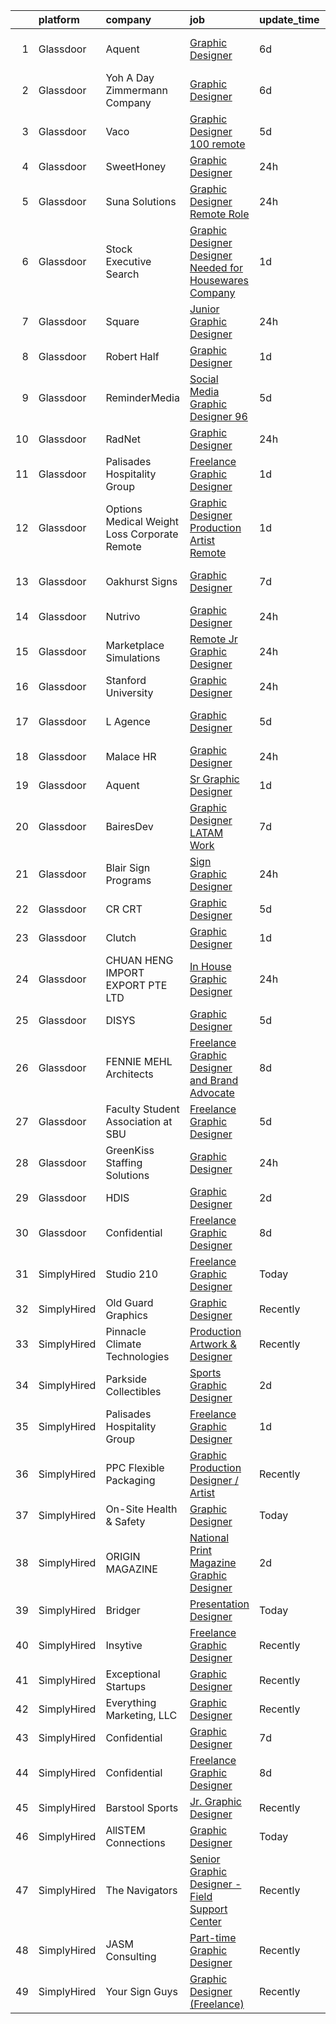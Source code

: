 

|    | platform    | company                                         | job                                                                                                                                                                                                                                                                                                                                                                                                                                                                                                                                                                                                                                                                                                                                                                                                                                                                                                                                                                                                                           | update_time   | location             |
|---:|:------------|:------------------------------------------------|:------------------------------------------------------------------------------------------------------------------------------------------------------------------------------------------------------------------------------------------------------------------------------------------------------------------------------------------------------------------------------------------------------------------------------------------------------------------------------------------------------------------------------------------------------------------------------------------------------------------------------------------------------------------------------------------------------------------------------------------------------------------------------------------------------------------------------------------------------------------------------------------------------------------------------------------------------------------------------------------------------------------------------|:--------------|:---------------------|
|  1 | Glassdoor   | Aquent                                          | [Graphic Designer](https://www.glassdoor.com/partner/jobListing.htm?pos=123&ao=1110586&s=58&guid=00000181473c0c1a9778646d18811eb9&src=GD_JOB_AD&t=SR&vt=w&cs=1_c8b056ee&cb=1654757526934&jobListingId=1007914397872&cpc=F4EED0218A761C36&jrtk=3-0-1g53jo31ui7kj801-1g53jo32bmfoh800-8c35cb364bc7e26d--6NYlbfkN0DMrcEu7yrtATojKJA7cEzGQ3FdRGWLh0CZQInL4ECGI9gD0Wolx9R2v-Aex0-GK05DMPocMmn6QmAIDKYke7AA3MLo1qvE8FZw5Y4rGYVmHm7g8rZTl77k5se0Wcl5dff7zZOr1RXBJqmWo8PY7XL10Rtkuy5q-wiCMa96btLO2SZOMjVvPZkw0excOErgkFwKajh2e6r1MA6rrhGo8wCZ9qiftq92Zik9otGLQZf11mIV8n7nPSi7ddJQz_bTZ7HQQcQioPjEknpAKjYKbBDARgTpC7dZipTdnatTe7DEx8zGYweWEYaMzMfsaAK1J9HbpSF8zJKE4M1Rvt9z5Bhznbn7otZKCwV2yOOY6sYtGsZNOoIuDgWYnvk1kEStj-noQGfV48d-wqBffGSkZ9RQIvtxfdjUS9Gf-84BGQOUQGfEXb3GFd_2NbE03WlMgXBgIlKyyXTRHA%3D%3D)                                                                                                                                                                                                                            | 6d            | Los Angeles, CA      |
|  2 | Glassdoor   | Yoh  A Day   Zimmermann Company                 | [Graphic Designer](https://www.glassdoor.com/partner/jobListing.htm?pos=117&ao=1110586&s=58&guid=00000181473c0c1a9778646d18811eb9&src=GD_JOB_AD&t=SR&vt=w&cs=1_d163499e&cb=1654757526933&jobListingId=1007913159410&cpc=70D6958B2CFB98E6&jrtk=3-0-1g53jo31ui7kj801-1g53jo32bmfoh800-77cea009c51e8e4a--6NYlbfkN0Ae6Qmv8rNb3d5rEsMPL_plhvilYeiJERi7JqghURwQ9XIhdLOjSjG7yeOFWS_i4Y8si4CFO0oA2EzW1gwkvweLQQaJ73HbLSbSQ_kAhHTKKmT4P_BwaXeUExMbT5QaSg7fXdp-ghbGAy84_TQWJ0Y-fp3hn0FAfCy_2IvdjrZb67XuWSFaIMEWQk2NbNXQc9ICsxz-A6rH0rq4Zvpzs8yKi4YAmNP2-zuKovBpljACdcKG6VK561HNEM2H007fss38qjQES4k9IkpBPD4EjWgQRooiGVhSaBouTfob5qvIqSFeHw4aMVrIKw1l4xCQSyCi-4SjXX5fCXAR41pQWqF1ovhaHggIBuzBiVOpBPrkyHNS7TvHLK_KlpY27ZT3aJmyOHrAbPlvW_ZBjOZMMvoUBMtVXj0bnCcmui7pmnYkzLd1eMbe7gqV7yzlvJvkCaApbAoyXzBFRlewY3A_5ObRe2eey7GeIUqvEFNi8EIgEZhdqBWNJ-0q)                                                                                                                                                                                        | 6d            | Lake Forest, CA      |
|  3 | Glassdoor   | Vaco                                            | [Graphic Designer   100  remote](https://www.glassdoor.com/partner/jobListing.htm?pos=122&ao=1110586&s=58&guid=00000181473c0c1a9778646d18811eb9&src=GD_JOB_AD&t=SR&vt=w&ea=1&cs=1_50f3d2aa&cb=1654757526934&jobListingId=1007916376483&cpc=8795CF9063CD573D&jrtk=3-0-1g53jo31ui7kj801-1g53jo32bmfoh800-08f28e733b05aaab--6NYlbfkN0D_sybMACCpf9B-677oK5j6rPldVB6BlrVvFjO_o-GJZbzuF-qh4PxErFUqfUsv_6vhl0jY5Q-yQPH-iHKHcp_XDbJBS22ZwItoKejFa_j4izDEiupumHMXEFJCGUZZEOt2d_BvevA5K6Uc0H9mlJj2RyN6QL_iHcfzLqKw589fVrR8pTihbEaeP70vSMdkvnV7QQOkIcbE5BeE9hVAns-RMNMmFYCcOjRYggRYB2Z3KniPJG_wgXLng15VlkTnh1OEoFB5YDPjsYalx1jq3V_RTTW_wikgagXtmsaSZgYu64ULP6pB5wqMd7-fPG_3N9sEStIdgNuEYiYPmjSGF2DI9_yraAeEsAVVMePdxzIbJny7CAKv8KdlHBJUqkfy2CUF5zt0y8KBB37lI8iEu8WWsG0agBDLXhLTIW56FOpvHNOKgee-3DNZjXwXce2P-dBJH8yz4-eTh0EchbasZYP7IkpT0pE8ZK2MvepzyjOiGb0RnOHs10UT2gKkxZVCXl95cwbtkVDOj2kyyYbLO02TUNZaQxnmZm4woNDzDI2Gcg%3D%3D)                                                                                                         | 5d            | Atlanta, GA          |
|  4 | Glassdoor   | SweetHoney                                      | [Graphic Designer](https://www.glassdoor.com/partner/jobListing.htm?pos=108&ao=1110586&s=58&guid=00000181473c0c1a9778646d18811eb9&src=GD_JOB_AD&t=SR&vt=w&ea=1&cs=1_518cd57f&cb=1654757526932&jobListingId=1007926304848&cpc=923E3B470662C757&jrtk=3-0-1g53jo31ui7kj801-1g53jo32bmfoh800-4af4c6916c1ceb91--6NYlbfkN0C2SVAOpOeIWQkPp9EeCSLxTLheLRty2uanDx8E9nXZ3mG5qWt11uBKb84G9N_KqLHOd_IX464b1sLKUcx2DupVi3TKxIfoClUidcx5iHpos6ObX_ZPu8H-dCqFNDLhASO8IiygML_6RImwe8bqDjqIxAVPIJ9HJEu5qFQZR4cK0QfjF_FbjHIDOZAWvPqs4Fd5DCONkBdPA3g8zKz-kVv8IimHvIEHb41IeBIm-liIOg2pL66SSG5hJf7tkhyZsmqyAGamWdMvX4TIdzc5Va4Wn1FsemjNHMYVAqz8ar1jIc8X1k5tY60yR6ZMcf2bFSzb7owEEJBmTrzJ1JkRJN04CoQj-AwPe1pIapSprxXeVfCs-HuEVc0qdauqSKi9QuIMFDMvRkU-KBc-02-qXlUK0ggjFG7lCaStM8YtLp3jrRGpDJcCSv17yDZXWIybVuqdL204-7FQveuTx4y1_8oA4lGqWMvPLReCo25IhaxwmUkEhuHAMhEtEl2Kkhn7i3QRfKAos-oG8g%3D%3D)                                                                                                                                                       | 24h           | Longview, TX         |
|  5 | Glassdoor   | Suna Solutions                                  | [Graphic Designer  Remote Role](https://www.glassdoor.com/partner/jobListing.htm?pos=118&ao=1110586&s=58&guid=00000181473c0c1a9778646d18811eb9&src=GD_JOB_AD&t=SR&vt=w&ea=1&cs=1_ae54ca4d&cb=1654757526934&jobListingId=1007926454974&cpc=47CFDC01B3F81FAC&jrtk=3-0-1g53jo31ui7kj801-1g53jo32bmfoh800-b8d5b52d3abaf145--6NYlbfkN0CrKuqFZ2HChdZyiPpNbXltZG8irn86HcrPSLd6tRIx4ZVIhI3EJU2hNTlUwn7jSESv8YR8b2Eq2w7k9SOve2S_0zdl-PrxRV24aQ-7NDrJlvLtQna2nRoYND_fNhL2_VoHmScG3YuvBo1N_Wge87rf440oWhqNhO2dNrrc7e7a22i0ylZQKvSVdM2Tt59phaE8BlDXrRfYtOBhHtDCXbg9NedieVWU3VTMk33urHUwMzOaji5dToVecurkbzyNvvREApZA14urpkCosK2-wPFLeQGuXhEMqWtVgmpUCeOjn9caAK3llrjUxq5gY10-IgTcPTsQ3YmFtcINxqQJsb1aKdyLGUoHUeGrNZ6IxnyAb3GdRECBLDG00PvgUgfExfPJh4MvD4Cg7Z-0XyFlA1q1tXs-MXn1lEjQxLYKHj8oT7Ltr6uK5DCDdCNcarQiwIsu0SJtbtOmppZMiWm7Jj1eygScLu-3M7qExVIMUN4LYHx6LLRTjO1ZUN2MU-F7nFqqnz4YUIVqXM2YrhSelhBJ)                                                                                                                                      | 24h           | Remote               |
|  6 | Glassdoor   | Stock Executive Search                          | [Graphic Designer  Designer Needed for Housewares Company](https://www.glassdoor.com/partner/jobListing.htm?pos=119&ao=1110586&s=58&guid=00000181473c0c1a9778646d18811eb9&src=GD_JOB_AD&t=SR&vt=w&ea=1&cs=1_94f6dab5&cb=1654757526934&jobListingId=1007923821594&cpc=0C139D4CAD5A6DB2&jrtk=3-0-1g53jo31ui7kj801-1g53jo32bmfoh800-ee08e10d3566063c--6NYlbfkN0A9TAvAbNFd9rtgiurRabmso0r7Zr5W9UID_fpUQG3GI0_cy_NBmAE9Ql36BYGgXHISm4pPSMWK75ZatLkRVj4V53k3KCtrjgDxCVnndpYyUc4VowKnYMKIq0wmCmBk5efb7SfiaPdSecEHKV9xfEHvKnA3HQUz7SIY7k7ZBzV_WRGAhqCshX4j4TiF_S3klisHvCT7qNuBjvtz9JlqbQGt6eywg5iDyL_Db-quFsJEKYAgWEd0tJ8sNnk5rw98TmVHSlAplju2G8prvykjUdVhwW9y1kWIA00qYzGlLiusVD4stJo-ghvA0Xq3iQD3Lg9sSwcW1IsRFiE5t-QKP8mstWay6EHo6yF78nD7dWu6Tfg50k4gdgt1VdeaXYSUqPT7VldUiWUJ8le5kloUPUJDmDdQ8HFTNT3L2-ZFgRIpIskr2cSyChRavj3kPPVGKDZOoKOUqCY3ESEl-Aj6_J2QD89pAkpRbEAbe34pPkasBPKyq9A7L66ZxzA2KeXAPv4%3D)                                                                                                                             | 1d            | New York, NY         |
|  7 | Glassdoor   | Square                                          | [Junior Graphic Designer](https://www.glassdoor.com/partner/jobListing.htm?pos=128&ao=1136043&s=58&guid=00000181473c0c1a9778646d18811eb9&src=GD_JOB_AD&t=SR&vt=w&cs=1_514e9aac&cb=1654757526934&jobListingId=1007927759055&jrtk=3-0-1g53jo31ui7kj801-1g53jo32bmfoh800-d9c86f12c6df255a-)                                                                                                                                                                                                                                                                                                                                                                                                                                                                                                                                                                                                                                                                                                                                      | 24h           | Los Angeles, CA      |
|  8 | Glassdoor   | Robert Half                                     | [Graphic Designer](https://www.glassdoor.com/partner/jobListing.htm?pos=120&ao=1110586&s=58&guid=00000181473c0c1a9778646d18811eb9&src=GD_JOB_AD&t=SR&vt=w&ea=1&cs=1_ee222b87&cb=1654757526934&jobListingId=1007924136394&cpc=6FC5BA77C9A4CD78&jrtk=3-0-1g53jo31ui7kj801-1g53jo32bmfoh800-c6224c0c3d982178--6NYlbfkN0CpzDdaQkua3np5pkmj49lKioZwmwxQ-yx5plwbYmV_M_naZz0UvX_-Wqb521cueqmM0yRxoSKKjkcUukSyZqRDJUnAlLtatXOkP7khZLI3fSZiQ6ekcdnO9K3WmiWkXP20-XfkIBsw7QgPaVJKwCrX42itHr7tahHpViptahu6_hny9Xvih37Y2TrSWdkmJAWMtFg8hNP6q4dMIz_8-qSYOPfRyq1hJygQbSyLjjPcKG5pcyZDBNJAhdFcglWnUI8KR3P54OtwdV73y5hBQX2wt423Bew5LGQPXcxKadjyqpCqxKjiChSwuLu2A_2yIRq7jQJNf8zYKB7vJWjhNiNPB0yycERW-k5F8E7Wk6vXm-oo7zuKsi4ezB7NrGdmeqQjTpU5ezBZTokSwCzQtz9Nkp98RLtLP6qH-ViYoZdOFPGi20NDJn500FVQTZ-xx_XLdbUDYMIRLNGdzBUb7ZzuI0Tq8fJh--gm4QikToQkkME8QCCneuC7LII5uMh4b6ZAmNQyZl5Fk4rKJAiGe15iz4estRQfqyfl1oNYVphh3P2aEnqERCRh9D7-0p35B8M%3D)                                                                                                     | 1d            | Newport Beach, CA    |
|  9 | Glassdoor   | ReminderMedia                                   | [Social Media Graphic Designer  96 ](https://www.glassdoor.com/partner/jobListing.htm?pos=116&ao=1110586&s=58&guid=00000181473c0c1a9778646d18811eb9&src=GD_JOB_AD&t=SR&vt=w&ea=1&cs=1_90e0befb&cb=1654757526933&jobListingId=1007916216525&cpc=AC285F3A3ECA6BB0&jrtk=3-0-1g53jo31ui7kj801-1g53jo32bmfoh800-2ad85602b80541ee--6NYlbfkN0BV5xWQvMmIkgUcdRWb7iWRWS4LnwJ0A4ASNg0KGqrukA_POA8ifgoOj7ZHGRdIKnJRpLo8OekZyQNRxKyIZo-2pGt8sYx6F9buawt48mDj7RaX8vBDaVaYmywPAhSJGf0doUZYaCR3B13bsiKLYCXj9LCoskAjCXd_pACXa11-VQiW2UwEezuUcqXFRZ8hYTUj0w0uGVDYBYin1dX7dAuZSbQHqrSD4QopyQpHg2OM8N9S4oyGaSE5wLM_3BLud4c3S7j34LtoOwIy-5zbp-K5KT8JE249P4c7zUqfUtCQfLDwVH6XMIljZDRdFh1t-mmZlgKfHaotSdD3fsFTMqMJeUfSQk7_kvTmHy5eY4mbS3kPdtYxzlVTawvBI2xf3-akz1XHnYXTr5ukoy84WuzxMo8agq7YFGa08H9NXkxiVp7BDxZIGnjW7FyaQUNsxy11TRaOgyllJPmEXJ73qyjyGpbcwl2KkjnA6ZUeh_KINO5odk3S3SYorr0fQyBoJu9fIc-uksOhny17C0FHBz2O)                                                                                                                                 | 5d            | Cherry Hill, NJ      |
| 10 | Glassdoor   | RadNet                                          | [Graphic Designer](https://www.glassdoor.com/partner/jobListing.htm?pos=109&ao=1110586&s=58&guid=00000181473c0c1a9778646d18811eb9&src=GD_JOB_AD&t=SR&vt=w&ea=1&cs=1_8708966e&cb=1654757526932&jobListingId=1007926175400&cpc=5C70DC7FEE0D01B1&jrtk=3-0-1g53jo31ui7kj801-1g53jo32bmfoh800-1545652f019efe4b--6NYlbfkN0BoJXujCc9sg8H-YkS_GKWWzwRU3C4_-yY3qUtMiQ807-1_N1LuxLpnd72fJtui_qJgKwPOQQVRQnPW7B3ud2xZ5btZW5V06occztX9KRf_5BR29upgelTq02yK-JGyXPXM7z8YzmIf4MsXM3e1YNTu_m3o_bRarwvXzGIjqZWI6o0FMPPrWIh77XuUhvau2Y69l0VC6Nsl3LhhiTzHojVMeSGuU1WeX7QFL-pKblYcItLuKKg1lZdInrv_FVS8qTvlPJCgHc_KXxgUAFimrflGdTq-DXbDLuxenGIS8ZL7RY4TXbjRUHFAOkXMxljyAdZMNGpMYnBo6EVRN5T3lkgWy4zGp5Y9I2bwAgIlZ1ZLhEu7yAu7s8di_2xY_iD0yYATFQd-To57K1j8zbKDFZ-qSd-18_zEyN6wIIlCoA2Nw9N13TZ_yRt_jLxovve9ypnic-DanFpzAKVUpaEkE3gVoFyfuF4evr_Lzh-RyjRojuc-MWMRiU5b5Ll0sv0mBFI%3D)                                                                                                                                                                     | 24h           | Baltimore, MD        |
| 11 | Glassdoor   | Palisades Hospitality Group                     | [Freelance Graphic Designer](https://www.glassdoor.com/partner/jobListing.htm?pos=113&ao=1110586&s=58&guid=00000181473c0c1a9778646d18811eb9&src=GD_JOB_AD&t=SR&vt=w&ea=1&cs=1_8b4800ee&cb=1654757526933&jobListingId=1007924335698&cpc=32EE424DE2B657EB&jrtk=3-0-1g53jo31ui7kj801-1g53jo32bmfoh800-b405e2b8cd644ee1--6NYlbfkN0D-dciPH9-XlgGA_QM7HOrLqMY4F-XGjrsbE9eoo8PYvzP2YlhXXoN_7sRlTygH8jXsHW9AhhAerFGXSZzjzXUL-2FMcYLGfFffhRGLPR6A8Cxyaq-mxTzdhVDhKA4ZrfrYplTarPFPEoWbiFJaS0BgSMr4lpI52QJ-872kShdPl5U3VQOKBkvAVJDfmwkKnyPKXO6jtGfqCV0026l7c62Bz-OEmPitaoU-svQpuTQ7p3DE0KELxwxjuv58HqvVTCcI1ibIM9PRoEJh62qHXvDcf1SrNHIjfLuTXV--4yazT6yWhSv9Umetmfn91I4BpkIx6R5aXAZGmzrDnePu32eodVKnPV3-FAm11xlgFUEeUj42SqouoQVc8Y9wsSm0c186cMe7GidOQxeIz590cGscPBDjmi3UasbY2oZPKPoRhwW_pHPPh7aR3Jf9Mg-Izsne2ecox68ZY0GisHlW9gnsFOBqb3aaiA0gFcNy0jIghT1rQ8unlrgym2slD-SIypSEWsZBA6P4VA%3D%3D)                                                                                                                                             | 1d            | Remote               |
| 12 | Glassdoor   | Options Medical Weight Loss   Corporate  Remote | [Graphic Designer Production Artist   Remote](https://www.glassdoor.com/partner/jobListing.htm?pos=103&ao=1110586&s=58&guid=00000181473c0c1a9778646d18811eb9&src=GD_JOB_AD&t=SR&vt=w&cs=1_9679699b&cb=1654757526930&jobListingId=1007924226699&cpc=9BE7264F9E667C9B&jrtk=3-0-1g53jo31ui7kj801-1g53jo32bmfoh800-2bf8d94c5823c0bf--6NYlbfkN0AmAiFrx6EDHmlxYwsl_Sd7CYI91iAkAKqr5ypBzonM2K9-h3HOtVLToDNI3o_6pzCXzk4SrtVfH8J3kFo5wEMzD0DvpkXXecRMRlEjc7mH5J1zl8BnTgvlx2HxHTYNpVDskgwnFMZtj7k9Sc_s5P8ya22oMSSDmAVyrsZbNQaW9oTPC9sKCFNLDXQlymv8J1yXU6WCdK8IWkrJtdaT3pg6Gnwh43Y_TKTWMga6Cl5DJ5hR6LheI3fi6f-LLpgYjZI0QLns5CmgqrZtMPbEHAYJavR8qfs8JOK0_kGnJPOLxib0b--x7yYtYrVoO_qZTb1fuJguLlq57smy6vdRZuZZXOLjkkljK84Cf9Z3YkHiyxXEb12W-AvWcfsZDG8YXHLtC6r0jy9sgzei-_9RtMk77QEKHye1cDpG69MWZMSn5NjMn3oA1GjKZ-PQ1iG9GmxYh_fQVme5FFbiiVZehhwLqoyUUFiG0vOX33GuCdHhr77-Dv3DVeDLEs7aqCnrQ1u_ptULpl_oW0iBSVl4IOs9Pcc2XqOlyELfvTwV4azX6jEqX_Oxwwpf4wDy89Pv_jLoR11ELXn8EIDrcHRzBR8ppnq4yshzU-QIQwCb7-RLYM3g0cw-qymE9C27XxLLvkFdRrcAuelXTQ%3D%3D) | 1d            | Saint Petersburg, FL |
| 13 | Glassdoor   | Oakhurst Signs                                  | [Graphic Designer](https://www.glassdoor.com/partner/jobListing.htm?pos=107&ao=1110586&s=58&guid=00000181473c0c1a9778646d18811eb9&src=GD_JOB_AD&t=SR&vt=w&ea=1&cs=1_20291aad&cb=1654757526932&jobListingId=1007909313017&cpc=9EDA28EADF1DF7F0&jrtk=3-0-1g53jo31ui7kj801-1g53jo32bmfoh800-f2d4373451fbf4f1--6NYlbfkN0CScRUTDNZOIsfF0KgQMqEmm1HMgqXiKB7IvQHeE1BG9Sjv-t5XrcewyGRMLidMur5Bi2owjrALbeJvAWpW1KeZN-hKuJ8Omhw5lgaEeck7FdlGQllwx_i-QLZ466QJXsf52ZqXx3gntLWqxDeSbZ1T8lpmuuppNQZQ0NFHMNxgzjL3OobKHhQ0MYDEVg3wZPDh5lTE9crPPo3ZgWrG8tMWEoaf9bidwxpEay1U6FGIC_FnrWaIDg7_e3PeIQHkxDpman5XzJp1HRVvB7L1GwIiqpxOVdrK4HnkNpz27Ni3oiHBWAmctATjsK6bvSxD2GICeimDHDtJjOm10xi5vych7UmFBEkh897Ym5DYy8Rki08Q6Ldk-xcjlGVwa5CpGZCxP7C8tUm6PilMpw__9osqzQ0RC3rEGHAKX-acV8DYILAHgMdckw-hOIbN5qGFrOsRB0h65MVtHVQgEkx-eOXriVrDhdyroWWStYFT7hdqAltOngVjme1Lym02YkAtinw%3D)                                                                                                                                                                     | 7d            | Saint Petersburg, FL |
| 14 | Glassdoor   | Nutrivo                                         | [Graphic Designer](https://www.glassdoor.com/partner/jobListing.htm?pos=111&ao=1110586&s=58&guid=00000181473c0c1a9778646d18811eb9&src=GD_JOB_AD&t=SR&vt=w&ea=1&cs=1_ce49f199&cb=1654757526932&jobListingId=1007925947401&cpc=ACAF1607C5C1E404&jrtk=3-0-1g53jo31ui7kj801-1g53jo32bmfoh800-e457584d6c073e81--6NYlbfkN0C0xKlKzKylD_p0QcsSaTSZ6389VpnIAxdMHiFaGv4qFHv3OheaXucTj3rOUYcOGQybUbyN-kcJYqLSKYqO7dI7LoYMMBr7yMNi4AS8gprfOtsAsGfl-gHiUulFR_-biWSoAKS_1Db47MwbGUU-7SXXd8n3XltXM4qaomWSof-q69p49Oa9MlaAWFl_VXE6B1P-o9oE_vx24OM8TQNudy1DeR327j1kSVmkvb0WP_0uIixgxBYJX29BSTCZR66EApUo7eFSsKzuvAFty-DTkacNHEJF4c3koaIHp6AuiCUA7FcYBvFCgPcLzWt0wf2SSXTkdCJaFeskxgbf_3ufV-4pJ9inPHlkQ1HS2ZJugmlsOmCr0DlTZeANbY5efWB6WVhdMvqzamrd_ne8WxZOtYovvX2xZOV77nFD1cVKi2VYkdNLkKfDICEx1jD46sqLr_GSz4W-JeNEGYisb-8rAAXhLmcKLxF-QKkP3Jz_KX09EtpkM1bqoJt2l5QGOA1kGgkNtLYf0ZtMuA%3D%3D)                                                                                                                                                       | 24h           | Aurora, IL           |
| 15 | Glassdoor   | Marketplace Simulations                         | [Remote Jr  Graphic Designer](https://www.glassdoor.com/partner/jobListing.htm?pos=102&ao=1110586&s=58&guid=00000181473c0c1a9778646d18811eb9&src=GD_JOB_AD&t=SR&vt=w&ea=1&cs=1_45040e46&cb=1654757526931&jobListingId=1007927215832&cpc=CA43532650C61C38&jrtk=3-0-1g53jo31ui7kj801-1g53jo32bmfoh800-7ebf7cdad5993ba1--6NYlbfkN0D_KRozbKJx95I3LRYgbj09bqBDFeyQG4s8tCOB31p2DB52vlyhi74MckQqQ9hdQZFXcZfNfekdTegV6jPVe2H084DRmzU8NMS_ydSMZvbG88ifXNcxLYrmDN8AyOG07T32dkJh_zNBBt0NKtGBy3KVH6NAEN7l2mxgLhU2I2H28cDpUhBFd9991og02tumkyhRKwtdXgJrHIGw-Ko5ED7F32p6dBuqFAG4XuiRDG5D1iSiMfPsrQSqyhBbCC6mJSBemSqNdvMi_TRv0f-nsA36mlz9Im4XfcKEw35RzokwAq4J4dN6XpixeGxj58Ci_xHTPr_VSmHBdg3ODnWVChVbm1i8_v3JIkh5YecogalsgCvej2cMJ8x3p1mKRxap8exJ54Eat_6WTl2khwdv9BDaFVfa2yR6cJaH_4xocCnS6Tk9A6oswW08D7RbloGW3C3auVIfcafRIlqFJlGPy6N52YdvUiXFLJR3c66tC3-DfCIezPukdMzzQmkhZjxp-ucmCFSEk3icJQ%3D%3D)                                                                                                                                            | 24h           | Knoxville, TN        |
| 16 | Glassdoor   | Stanford University                             | [Graphic Designer](https://www.glassdoor.com/partner/jobListing.htm?pos=130&ao=1136043&s=58&guid=00000181473c0c1a9778646d18811eb9&src=GD_JOB_AD&t=SR&vt=w&cs=1_aa8c759e&cb=1654757526934&jobListingId=1007926601242&jrtk=3-0-1g53jo31ui7kj801-1g53jo32bmfoh800-d533184c31be19fb-)                                                                                                                                                                                                                                                                                                                                                                                                                                                                                                                                                                                                                                                                                                                                             | 24h           | Stanford, CA         |
| 17 | Glassdoor   | L Agence                                        | [Graphic Designer](https://www.glassdoor.com/partner/jobListing.htm?pos=114&ao=1110586&s=58&guid=00000181473c0c1a9778646d18811eb9&src=GD_JOB_AD&t=SR&vt=w&ea=1&cs=1_1ee505c8&cb=1654757526933&jobListingId=1007917261802&cpc=FAE5E775D180B2FB&jrtk=3-0-1g53jo31ui7kj801-1g53jo32bmfoh800-53291431ae71bed8--6NYlbfkN0AMnEJBY6TEG4CGNkTqurcu9hf8bWit8P8cFPSCrAvF-0b5PBduL9E7tGc_aYLB8RNiOk0KzXxFo6gzIEeMcAvUAN9lEkFndrbDNQkhFFd2wBzkOsvH0FHon40CTiHIE7FOulfHvnPpb4g0wVsc0IpjrQA5YeBShtHTjGm4kM5bdEbLU9vQqnzgsEkgHyw9fF7Tk6-XqUpR3ApjwJlGqAyQmuTEdKdj84K9Hnk4XUR0VzEkDwqrnNYN7UICIyBuG7aoFDL32NvBJgz759M6IvZGm67GPpX27UpeiV-kk3aZXjl4ebaZdpFxNoI5kcxE3tISU9k-ewCPm1R6x86cujrWD5IEuB9lKsQELr45efRUPun4XaTKXIHYDTPRjrRPAMpLF0IXAaaHVojGK0AoYQnbUSsMWubgmOOSy0s5YryDYgep-WzJR4LdzkZL05dB0qIiOVSB8FgJjIwXupE9Jo_KMp6AeqsaaoAQ8RtNSx_IGCeiVcV6YzVV2O3Kwd73k-M%3D)                                                                                                                                                                     | 5d            | Los Angeles, CA      |
| 18 | Glassdoor   | Malace HR                                       | [Graphic Designer](https://www.glassdoor.com/partner/jobListing.htm?pos=110&ao=1110586&s=58&guid=00000181473c0c1a9778646d18811eb9&src=GD_JOB_AD&t=SR&vt=w&ea=1&cs=1_4fd9cb47&cb=1654757526932&jobListingId=1007927040837&cpc=9C4F014304452074&jrtk=3-0-1g53jo31ui7kj801-1g53jo32bmfoh800-03fca42016981b85--6NYlbfkN0B1K-_w_jr3eLAmvvwdCAHXMFPGP9wVqn1cg90rn-dvSNA4PvwLnW7UeZstGaONGmTQSNpiplE-BdQIDhLE5B3eu7YFBs0yoToMnOrGigEFXgl4IBHTFirHtHDcRtwM9gbKPa6FTZg8E2vVUSMc4ALC0_w4L2wWReyXjd1UVK9MGuFLkar2_2Io6-F-MkqKVD5BK18hD0x4Lt3kGBzl7ExOyOK1PJn7PaZz6n0Jhd6M56Ldfi6fcQMG1D_BzuUmzxkljMSioUkl2eYPZAF_GJXiyDhC_2foa82ajG2TF2H758arpQaMWdxDPyTgF8dyOUu2fbECDkGj8IQtQXfEz4BoM-wFY4Y6HRvlB517yrAz5XXPTrGSkXx8enu3HTLLGOzDStV3--5G3AVd7rvcZzAMVz3OV_XXb6cEc8g0vo6S6oN-PAxBKPe_VjvMjUI-_JSjCKc-iS-PMENNnrsFBgIwIpJ-Un37n5FGVuIGipQHKGeRDJmS2FIwNgP_SfyuENMbG8yg3JN6Zuh6r1s3VNg13er2axUBQZ_l96IYRoMKNMeEB_5KI9rVagyCw2x8nh-8MrO359wdG41zcfuYi5TmQOIzqR4SlrogYoIutONK7g%3D%3D)                                                       | 24h           | Remote               |
| 19 | Glassdoor   | Aquent                                          | [Sr  Graphic Designer](https://www.glassdoor.com/partner/jobListing.htm?pos=121&ao=1110586&s=58&guid=00000181473c0c1a9778646d18811eb9&src=GD_JOB_AD&t=SR&vt=w&cs=1_46ba922b&cb=1654757526934&jobListingId=1007924481156&cpc=FAE5E775D180B2FB&jrtk=3-0-1g53jo31ui7kj801-1g53jo32bmfoh800-030631ef2ff7b954--6NYlbfkN0DMrcEu7yrtATojKJA7cEzGQ3FdRGWLh0CZQInL4ECGI9gD0Wolx9R2v-Aex0-GK05DgAmYzd4hLpFvVhL9lj6OZnqOe6UCnB8UZ_LHQBT7zpvTSWPYVD-htPCeakxO7YKKaK__q-Xg_c0LoaA6Pc_HDEn6Z2yh5S2wllb-JePQgUDh9pxIANdDmpdIUUunE0BkLoBR8C5JuVT_Rc-EyecfZNxofKjHNuii2PMbmfnCrONvAzPwYwZWUsLw8wdMQQalgIi-JAeDjwBXbn6dycIY_OWOXlrNR0dkD5clX2Lf_c91U-HB8kCd5sQkfMnefa4Zpep4YRBTg5mMkVlgF21j6zalQ4iSKtaQNl3jqXFBz4R95q7T04Sjf60POlD76mPcekdV0oaEIq-1aAZQKptZ4z7sa5ONZhTfLNCvk1obCxPzKrpAn4AWPi0YhG1E-_tX0auuYpYvVA%3D%3D)                                                                                                                                                                                                                        | 1d            | San Diego, CA        |
| 20 | Glassdoor   | BairesDev                                       | [Graphic Designer  LATAM  Work](https://www.glassdoor.com/partner/jobListing.htm?pos=106&ao=1110586&s=58&guid=00000181473c0c1a9778646d18811eb9&src=GD_JOB_AD&t=SR&vt=w&cs=1_20a6f1e3&cb=1654757526931&jobListingId=1007909606870&cpc=F41FEAB56D215062&jrtk=3-0-1g53jo31ui7kj801-1g53jo32bmfoh800-6e824d0ec6b315c5--6NYlbfkN0BfEGkshao4EhrCCf7LYqKO8VNtf9vkQrewuI3DmTR_-FNjQOZq6FDCm1wcPTrdsPdLSKzVEygOApq72fsDkHD1JO8qXoNlZRCjiiEmgaHs8VQHP8mjQ_IyqmJcAZTGiB5MTfkrLXwDdQklgouhZigDHk4Ewi9YYAF00Cnzsk3jTPa3i4FPVrE2-PBu_4ZZkQgrYKS4Zkp3fp29rS4fCbfg0d0v44ooNEzGcra4UQJ4K1znk23Rdi_ol1qhvN3SOSOBcIKPsZ1wfLF69Of0OrjmILxnpO-_xxgZr_ILD84pYMHL3B0Q3q9F_u6Dh0IAu5g8dl2hOGxKx-EEHTs34U5xt9APCyELCFCMe-NextTN9GJobH1gd89wPXg_dneh3kNlrSv3z6L_0WndMARMXcCxnvI182cIA2s4Kr2wnpPZzY4jTvSqznEit_4fo7SGE2CEx-pkDCRavPqsFzKjovz0gokkLlllPyz72hCrbWiVe4sBJ9QBo4vWWvDXI1ImoqnbxJw6icyiuCRDJG293pQNzocaEM4yK2JsmXQmmbCwdJ2I4cOPGdRtVQ_I2LALmStpooIcZW6Iuw%3D%3D)                                                                               | 7d            | Colon, PA            |
| 21 | Glassdoor   | Blair Sign Programs                             | [Sign   Graphic Designer](https://www.glassdoor.com/partner/jobListing.htm?pos=104&ao=1110586&s=58&guid=00000181473c0c1a9778646d18811eb9&src=GD_JOB_AD&t=SR&vt=w&ea=1&cs=1_ff9764fe&cb=1654757526931&jobListingId=1007926337675&cpc=EB1BD5B9C2162114&jrtk=3-0-1g53jo31ui7kj801-1g53jo32bmfoh800-e2a636959a3aaaa8--6NYlbfkN0Cd5ZvLdai7cR0fypH5_WiGezUQesq24dbKuF0ly35yawz-zFSILgXqSN0C3iuaGO8DgD_lwBoPIVWxh26ORK62VKLxREzxxEUH_ohJINlQF7OWeLWymGTuTiqcheVaM5nVDVU0kSY9Y57ZZd-SppEpypFM4UErU3WUCisRgn9bQs_H9uogNkIpbowb6PuHUh4Gsg6ZnPIKPGrdwgwNE0cTb9yoEV1gra4Ezw5cUzWO6BHkhNRhySgEKEj-xFzNk_iUPjGo46v3sAHE610GUJdzJkO7oejh9jE5gVi9epb9nMxLN8-y6ck2P7uDlqBbHetJzKiu2O9A2sZEGPr4NksD-2C9d2sT9dxXiHd35BdnsTTr-x-LkxXVGdGsIv0gbnBO9aEzQMnYySHfo-H6Am8dn2tvR2xr3cgUNXHwgCvrDA_-rBJCykjgvr-iO1UylDqT76sIgCAf5Do8hrqz3MdmTKVwdlMUlmjiNzo5GUbD7km7zwLv6a7IxSu7SuqjquBu79c4n4qjnw%3D%3D)                                                                                                                                                | 24h           | Santee, CA           |
| 22 | Glassdoor   | CR CRT                                          | [Graphic Designer](https://www.glassdoor.com/partner/jobListing.htm?pos=125&ao=1110586&s=58&guid=00000181473c0c1a9778646d18811eb9&src=GD_JOB_AD&t=SR&vt=w&ea=1&cs=1_c4b57b36&cb=1654757526934&jobListingId=1007916758982&cpc=A65DF3A704A48F9B&jrtk=3-0-1g53jo31ui7kj801-1g53jo32bmfoh800-5afa056f1c0c0c9f--6NYlbfkN0C_jOHoXOS34nmW1-vCpzrXhRut_GECighWrwOdYehq2CC6ySts0osstrcWlLOOMlNTcU-kSrR7BuiILMbGW9l30t3NVsvKt2QLD0BVSfhu18yNVGLvGeYf-yGkDoFCf_74kHd8dwVMY2sYn653cr6vjrs2_aQueCuFf0tQ5NyQcicsDsB9puBeOHVFSSj-8S8UMk6k0PNvz3iN1FvLRP9Y2YGs4ablwscoH6sajXw2mvMMCBMrFkDo_f65v8MIdI8sHyIE_UAEcQNCoaIfooOmcKoeqJxel_0jwaVctDFaJjry-8iCidb3upVX-tDO0yZ7CYlaDh7IHeAeiZLvAoLujQiE6k6PkwcOiwSiysYUpA1WVo8YUCdzn87zO8bfn7I3O1WSwN-x-CLTYnqD5CZM0fvf8DYAsw2gNSh9Es5cCeEcBMQMBJdBCy77hdzuaTkkvzZaM6hn9YE5zOeEJ41V797lJokNYvTXmOip2dDnojVxv98WrupgFxvZUmKjjh8%3D)                                                                                                                                                                     | 5d            | Palatine, IL         |
| 23 | Glassdoor   | Clutch                                          | [Graphic Designer](https://www.glassdoor.com/partner/jobListing.htm?pos=127&ao=1136043&s=58&guid=00000181473c0c1a9778646d18811eb9&src=GD_JOB_AD&t=SR&vt=w&cs=1_7c29244a&cb=1654757526934&jobListingId=1007923577354&jrtk=3-0-1g53jo31ui7kj801-1g53jo32bmfoh800-53dbdef0ee9ecb38-)                                                                                                                                                                                                                                                                                                                                                                                                                                                                                                                                                                                                                                                                                                                                             | 1d            | Austin, TX           |
| 24 | Glassdoor   | CHUAN HENG IMPORT   EXPORT PTE LTD              | [In House Graphic Designer](https://www.glassdoor.com/partner/jobListing.htm?pos=129&ao=1136043&s=58&guid=00000181473c0c1a9778646d18811eb9&src=GD_JOB_AD&t=SR&vt=w&cs=1_84ac4adc&cb=1654757526934&jobListingId=1007925764503&jrtk=3-0-1g53jo31ui7kj801-1g53jo32bmfoh800-07826c2a3d3bef32-)                                                                                                                                                                                                                                                                                                                                                                                                                                                                                                                                                                                                                                                                                                                                    | 24h           | Marina, CA           |
| 25 | Glassdoor   | DISYS                                           | [Graphic Designer](https://www.glassdoor.com/partner/jobListing.htm?pos=126&ao=1110586&s=58&guid=00000181473c0c1a9778646d18811eb9&src=GD_JOB_AD&t=SR&vt=w&ea=1&cs=1_0395e24e&cb=1654757526934&jobListingId=1007916764735&cpc=9908D8D4413DBB8A&jrtk=3-0-1g53jo31ui7kj801-1g53jo32bmfoh800-fac6c729f06f8abf--6NYlbfkN0BTYkY06FZEdAAtNWO-eDAfNklmfZymsMF6eFRONl7rAMN5x_2sHrqXfWPo9rHDxSN0MT0lYhU5aoc2g9BTJqy05JYwOfrZtThYv2w5w_EzS7GQxGzAkNsfd1QcKLUT4Qa1c05YCqr3s6SLD8dYm7ozDfJetC-MSXG-mileL4ZWph6x7UTveSo7OGRArwYlJHS-5_-ZJzE7wPwQs60EZa8-n0i33TGxj7mX4RSOnIH5rPVRMkjERNIxRhKNcwQGr5IT1jdYDCF0mgPza49OJDMvn-xj99ezpSBRqPisquI-Dq3zvHpSoE1gxVraDy6d84KY7xuTKtO2H0p1mSoxw8bxLyaXQWcpq5xQ1l4mIuffA_xDZzO7nxSqjhJdfMTncCkmylAKNPs8kXRJiRBi17FUlSwoj-dmV5AlaG-pLg_KkYYSe2Z5xUMV28Bhh6P3I7XsiXG1u0V7yEfop10jdV6aBr4BwVi1PC8mNCNFWF49KzP-UFhMAP3e6Fa33iEDGqc%3D)                                                                                                                                                                     | 5d            | Beaverton, OR        |
| 26 | Glassdoor   | FENNIE MEHL Architects                          | [Freelance Graphic Designer and Brand Advocate](https://www.glassdoor.com/partner/jobListing.htm?pos=115&ao=1110586&s=58&guid=00000181473c0c1a9778646d18811eb9&src=GD_JOB_AD&t=SR&vt=w&ea=1&cs=1_51e8f4dc&cb=1654757526933&jobListingId=1007905966163&cpc=2CAED5C921A5F994&jrtk=3-0-1g53jo31ui7kj801-1g53jo32bmfoh800-003ba351f1dcb63e--6NYlbfkN0BG1QWpzEe2U3QA6Vqi_sjmYLnL8UwDHOnvXMvQ4BPtGbvMljWF5gVU5_RMG5pVvERma6uIN-MpxqkUhFukZ4vNRes7jdVyWOADuawNGmeBJnAqSCDmmO39KoweiRYWQT4BEB8Htc9ANfSiAJIK1VkPXbz5mYM_WZfjaoddtL36X0oZjMoqadeuX_9C8PqgiiXzeP8M5is8I9D5BuDKX6vkY-OTQjBx46CeHBvcgnLGoqsp7VWzo9A9ZYyJFcAneOp4RJ8GlVCzHZ-LpX4JpKbhB_VeqwBSk6jdPdsTu8gMdZnnEmXnOqcCviIEUYz6kXAxzypiMr409iBHglMLopHu-mtGSsxLrzJ2F84ki4prsy43h3unFR5EsQuqQHh33hNgw-jA6y7ER5zqCaUjOwGUEsPRtqIeCdQXeg-T8crB8XDjaD2Ce5v-aQPEZLT3JcOubsoJ_OpHWmh_hFh56FMsz9H3YlY_McTKZ1JtWAilHCvJxH7TJM_gwZKtpldbH9PhNxyT2hslNICj8zmNTGKh)                                                                                                                      | 8d            | Remote               |
| 27 | Glassdoor   | Faculty Student Association at SBU              | [Freelance Graphic Designer](https://www.glassdoor.com/partner/jobListing.htm?pos=112&ao=1110586&s=58&guid=00000181473c0c1a9778646d18811eb9&src=GD_JOB_AD&t=SR&vt=w&ea=1&cs=1_07d3e839&cb=1654757526933&jobListingId=1007916309617&cpc=8795CF9063CD573D&jrtk=3-0-1g53jo31ui7kj801-1g53jo32bmfoh800-b461f3c2c1fc72a2--6NYlbfkN0D5OM2_DtJwWfmjDms4YBJ7udPE98KGKje_yY5u683XQjLowkIHHiTh22S_utxEMKHI08aF4QWqFKor8MJUT_kFOMt5x_2Z64TQenWTcwZhxRQmBev_HpXoeVoD15X6FBid0GRHxLoLON5sqpKENA7JL8yTR8aw4ds0RNOqc-j37qwFZM3BeTODJxLQS14YpmuCKi773HEUowsAywfxzoYMVtZebG-4N9pmX3tRfYgB29FZSN2LMR5lrVO-iotafVIlB-ODD-9u98ad4VrRS71rXsykGZMkRGWfYOc6Ab18yZZvUptn7reMtpny-mB-QjTxex-e5V4SfWScmcOOHZihyY2LKt6SVidgZEiKUqoD7fMQVwGJ5tI3i77R6PbPAm0xNzFFQonjXVGpTD3tMeLE_NcUUZ_cEEkwWUdS7wE6AJlUlj3UKa1X2PCYAOrmAZubUa2EnLS1HybPKf54WCYbNdg8qufhmygPm85ItfRH4gsCx7xBmU57EBtqDnB2LHg%3D)                                                                                                                                                           | 5d            | Remote               |
| 28 | Glassdoor   | GreenKiss Staffing Solutions                    | [Graphic Designer](https://www.glassdoor.com/partner/jobListing.htm?pos=124&ao=1110586&s=58&guid=00000181473c0c1a9778646d18811eb9&src=GD_JOB_AD&t=SR&vt=w&ea=1&cs=1_0dae29fb&cb=1654757526934&jobListingId=1007926160039&cpc=334ABAF5D42DC775&jrtk=3-0-1g53jo31ui7kj801-1g53jo32bmfoh800-7bf7a958ee3d48f8--6NYlbfkN0BSUkorBJ17C9OziIRTKBs7UjFUfJxnCXAo4xn2RGun9GFuithS07MHd3vQ-nfeQMOM3ik0B877UroOgDu4qJhdynGBp8JnPzJHEl-EtXytZKQ-OvwxjKgrHr1iFVBNt7yr0tG1vdgbtoCeGZgtnHOf-QZREGpfrUfzy1UpueOhWrex0Yld6ddbuNTcwqGzAbFjcxlj7JxsAG_EA9m9SRWpir3LFF8IbctHVa9lNb-FXXfqlU5HYvpobPZxjY7FXaaO_mM3_uWq_sZme6wJHzxHjCQnHvqrIH0NdxMlTXpgXO8vTSYTy2N4xjSTShXFk30JlJ8x19xkV7zg13Iy-9Vqg2CCQOOOdE7lgaYV7wa4Y5l4IvqLB-9tZFqaKc8CCEKfT716LTZ9pPc2kTXmjGcZosZHxNT0xkB8Mlp7W7do2f3oTxOWPxZBlUTDVL22Zi7gi0SvOoC_3jDt68QPi-EpWRtalF9edww_FnYkFEohXSETN7tH4LNkUV7w5pgijS1VLR78LpUKtQ%3D%3D)                                                                                                                                                       | 24h           | Providence, RI       |
| 29 | Glassdoor   | HDIS                                            | [Graphic Designer](https://www.glassdoor.com/partner/jobListing.htm?pos=105&ao=1110586&s=58&guid=00000181473c0c1a9778646d18811eb9&src=GD_JOB_AD&t=SR&vt=w&cs=1_2951f780&cb=1654757526931&jobListingId=1007921588136&cpc=BF2D99A98B89D842&jrtk=3-0-1g53jo31ui7kj801-1g53jo32bmfoh800-b4c79955705b6a2e--6NYlbfkN0DczYuzISovmguiv47xqSnvRSmj0a2A3C3xjMd6GYWMFWUgLNCqT1ox83zolUbgLdXNnXtxavy6lZmA1-wcxdZqph8HzY3rPZ_fficaoUhPY4JMunng-kOr1UK1N7aAeRtc306JbcTv5eV2yiuuS4j8D5UNd2zhsIejfRGLGzVemvwWRoaqatoZXaY6IrXz3N6YGgcjvJ9LEwH9ARbvh0fx45nEEJsRW-Z2OhA8nyY3jo5915MSaWYLfj6CZ5yITxujsRR26Cj4Nq1z89PA0V8h-vNHOxSD0TPhDQD6Puj27oTCYpRjJQSCMJlqnZ2ABPF8TgVL9v-pM7xMlKQB3jNhRs46tfkMPwSxEDxlh_rhY_CJEvhi7zxuqvFVlsjF0ScZTr6f-5C-A075EOTtSiqDloO8TtHwUnnyGrjsj8TI3KPSpHzBiN2IdfbFwurk3xaYwcUOCtAHUdemk5x-oNW4NtgkmMVbqaDd6vapOWrSOysit-RmxVf5)                                                                                                                                                                                        | 2d            | Olivette, MO         |
| 30 | Glassdoor   | Confidential                                    | [Freelance Graphic Designer](https://www.glassdoor.com/partner/jobListing.htm?pos=101&ao=1110586&s=58&guid=00000181473c0c1a9778646d18811eb9&src=GD_JOB_AD&t=SR&vt=w&ea=1&cs=1_5d8b1d71&cb=1654757526930&jobListingId=1007907463958&cpc=8795CF9063CD573D&jrtk=3-0-1g53jo31ui7kj801-1g53jo32bmfoh800-aa998eb2b6ff81f1--6NYlbfkN0AXmc0ozA-ng38EaH65ErDf9X50qwqtw0EVv_aWSftMb4XYgkFokbHaBTL4PC5j-dByB5D07M8KP08yY-yhkVOnSMav7WhqH6rF2ddrUKfninvf5CXgjVsSNwUCdOhuHss6vcsobFZm4LAk56zy_uh_8ht9OuX6D7z3LeuEWOhmKnV_d9Z7aP8L6Xij2sw1D5LsPPEZfAMb427YVx_qDBntl6k6qv_l7jWbzvuKFMxwlaNE18Vt92Zk-s9es4Jf5EUn8YRop04w1IxmKSVZLYy4oKrKwg7dunOGM3zxFZOIxLKI1jjh9SVGJDFwUw5wJ1e0-AC3S3oILWVNagnMnzDiJGKDWOcFIHL9Ve0wRSxCVI-2xgonx0GHEMwt3ovY4_nbkWO2AbKQVmOArwRRQYjmnKor2kDjOgVrAqHf6YN054CwShV-glKul_H1gCUeCXO-N7OQY6g6cVNP3NGBoMRfEzlUneUlSzA_6mVPm-ypFLbCDlQ82YdniH1NGqz19RU%3D)                                                                                                                                                           | 8d            | Remote               |
| 31 | SimplyHired | Studio 210                                      | [Freelance Graphic Designer](https://www.simplyhired.com/job/478ygbj67v4lx5MWASSuJHnUf7jDjNDFXaj6hePCN-YngKPmZpWMmQ?q=graphic+designer)                                                                                                                                                                                                                                                                                                                                                                                                                                                                                                                                                                                                                                                                                                                                                                                                                                                                                       | Today         | Remote               |
| 32 | SimplyHired | Old Guard Graphics                              | [Graphic Designer](https://www.simplyhired.com/job/q-O0ffyQMKQQTPq7-OWREk5YQyRonOZPqSlD-Y2_KfOwx-nn3_uyPQ?q=graphic+designer)                                                                                                                                                                                                                                                                                                                                                                                                                                                                                                                                                                                                                                                                                                                                                                                                                                                                                                 | Recently      | Athens, GA           |
| 33 | SimplyHired | Pinnacle Climate Technologies                   | [Production Artwork & Designer](https://www.simplyhired.com/job/OztWMtef9CGZnh7CZycbMZbl1nGaNBc5SlbABfcBzTWPr4YwN8t0tw?q=graphic+designer)                                                                                                                                                                                                                                                                                                                                                                                                                                                                                                                                                                                                                                                                                                                                                                                                                                                                                    | Recently      | Eden Prairie, MN     |
| 34 | SimplyHired | Parkside Collectibles                           | [Sports Graphic Designer](https://www.simplyhired.com/job/-s6ey5yxEKmsQM-m5wYK7b_P5WAiXGg6sqqjgf5qUY3IyXnzb1bo0A?q=graphic+designer)                                                                                                                                                                                                                                                                                                                                                                                                                                                                                                                                                                                                                                                                                                                                                                                                                                                                                          | 2d            | Remote               |
| 35 | SimplyHired | Palisades Hospitality Group                     | [Freelance Graphic Designer](https://www.simplyhired.com/job/1IshJpmbx9FqUXzk8L0mjicDnXArkPskbkZx4r4x5tt9cH3y3iMoSA?q=graphic+designer)                                                                                                                                                                                                                                                                                                                                                                                                                                                                                                                                                                                                                                                                                                                                                                                                                                                                                       | 1d            | Remote +1 location   |
| 36 | SimplyHired | PPC Flexible Packaging                          | [Graphic Production Designer / Artist](https://www.simplyhired.com/job/g2emfmL8wDomWr9gRH7oksWfKeMzdPr8PhML9SJYn7dfpgMkpM71Kg?q=graphic+designer)                                                                                                                                                                                                                                                                                                                                                                                                                                                                                                                                                                                                                                                                                                                                                                                                                                                                             | Recently      | Payson, UT           |
| 37 | SimplyHired | On-Site Health & Safety                         | [Graphic Designer](https://www.simplyhired.com/job/eQ6O30feCT2HUn2OZfD7EAy4KLhvohtoYl87TEI5EIi8Gzz-uIVLMw?q=graphic+designer)                                                                                                                                                                                                                                                                                                                                                                                                                                                                                                                                                                                                                                                                                                                                                                                                                                                                                                 | Today         | Remote               |
| 38 | SimplyHired | ORIGIN MAGAZINE                                 | [National Print Magazine Graphic Designer](https://www.simplyhired.com/job/TPDCtCrHBaxYNvUBp13jpCz6HlONXAkKsR9NNd1NHh9Ih2j4WusK1A?q=graphic+designer)                                                                                                                                                                                                                                                                                                                                                                                                                                                                                                                                                                                                                                                                                                                                                                                                                                                                         | 2d            | Remote               |
| 39 | SimplyHired | Bridger                                         | [Presentation Designer](https://www.simplyhired.com/job/U9c6RGwMoh-esT-cKbkaelodanDB-l3uSTN8mtT8s08eJJfz8VCaqg?q=graphic+designer)                                                                                                                                                                                                                                                                                                                                                                                                                                                                                                                                                                                                                                                                                                                                                                                                                                                                                            | Today         | Remote               |
| 40 | SimplyHired | Insytive                                        | [Freelance Graphic Designer](https://www.simplyhired.com/job/n0OripE-PckRlxkJxrOE2mEr9j9h1x-nkx2-OiK6HDT9Q0R3h3_aNw?q=graphic+designer)                                                                                                                                                                                                                                                                                                                                                                                                                                                                                                                                                                                                                                                                                                                                                                                                                                                                                       | Recently      | Remote               |
| 41 | SimplyHired | Exceptional Startups                            | [Graphic Designer](https://www.simplyhired.com/job/8Jfxn4S-MZXWdyc4IQqKs4aa358iY3O0c6TKcJtwN2PDkCREnyhocw?q=graphic+designer)                                                                                                                                                                                                                                                                                                                                                                                                                                                                                                                                                                                                                                                                                                                                                                                                                                                                                                 | Recently      | Remote               |
| 42 | SimplyHired | Everything Marketing, LLC                       | [Graphic Designer](https://www.simplyhired.com/job/LKoJ5OyuLi9fK1uX73Gh9QqdxY0wx8RdJD8D372zKShkxvC-A6kXZw?q=graphic+designer)                                                                                                                                                                                                                                                                                                                                                                                                                                                                                                                                                                                                                                                                                                                                                                                                                                                                                                 | Recently      | Shreveport, LA       |
| 43 | SimplyHired | Confidential                                    | [Graphic Designer](https://www.simplyhired.com/job/3JS3XqhJemTYAcFVvFbFlRrhXOyPatnkbqktUxj1NpodYUBq-H1GNg?q=graphic+designer)                                                                                                                                                                                                                                                                                                                                                                                                                                                                                                                                                                                                                                                                                                                                                                                                                                                                                                 | 7d            | Brunswick, GA        |
| 44 | SimplyHired | Confidential                                    | [Freelance Graphic Designer](https://www.simplyhired.com/job/FiRcx8liRVST6Fqvm1gYVwdMWLMlK38Woh3vrsDJxir3R9aDFK552g?q=graphic+designer)                                                                                                                                                                                                                                                                                                                                                                                                                                                                                                                                                                                                                                                                                                                                                                                                                                                                                       | 8d            | Remote               |
| 45 | SimplyHired | Barstool Sports                                 | [Jr. Graphic Designer](https://www.simplyhired.com/job/Y4FCpe7Fk3ePIjx5rtw8GJ_lcqAQ7NjV6HkHug89DeJmbte9xR8fEw?q=graphic+designer)                                                                                                                                                                                                                                                                                                                                                                                                                                                                                                                                                                                                                                                                                                                                                                                                                                                                                             | Recently      | New York, NY         |
| 46 | SimplyHired | AllSTEM Connections                             | [Graphic Designer](https://www.simplyhired.com/job/E2eVoriHLOqJd8gW3uVwv3udahVD7Vv9czlhJl9FglmAZItyarba8A?q=graphic+designer)                                                                                                                                                                                                                                                                                                                                                                                                                                                                                                                                                                                                                                                                                                                                                                                                                                                                                                 | Today         | Remote               |
| 47 | SimplyHired | The Navigators                                  | [Senior Graphic Designer - Field Support Center](https://www.simplyhired.com/job/ZVG8enVEC9edFSjur0wnCS45LNaNHPIWvSgNPKKN0AYKGrtSTb8CIQ?q=graphic+designer)                                                                                                                                                                                                                                                                                                                                                                                                                                                                                                                                                                                                                                                                                                                                                                                                                                                                   | Recently      | Colorado Springs, CO |
| 48 | SimplyHired | JASM Consulting                                 | [Part-time Graphic Designer](https://www.simplyhired.com/job/hYscH_2gRPxg6QfUcpscVkFLmUMxtcqkG61NQRya9wB7OS7Ke2ysDg?q=graphic+designer)                                                                                                                                                                                                                                                                                                                                                                                                                                                                                                                                                                                                                                                                                                                                                                                                                                                                                       | Recently      | Ocean City, NJ       |
| 49 | SimplyHired | Your Sign Guys                                  | [Graphic Designer (Freelance)](https://www.simplyhired.com/job/Y5CeNaTQgtjJKzefiDpQa3noOTyEMixjfpb0sAONzQZ8B5ZFTpbLTg?q=graphic+designer)                                                                                                                                                                                                                                                                                                                                                                                                                                                                                                                                                                                                                                                                                                                                                                                                                                                                                     | Recently      | Remote               |